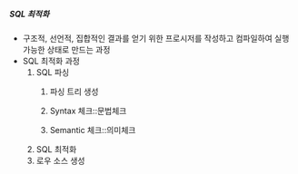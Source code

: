 ##### SQL 최적화
- 구조적, 선언적, 집합적인 결과를 얻기 위한 프로시저를 작성하고 컴파일하여 실행 가능한 상태로 만드는 과정
- SQL 최적화 과정
	1. SQL 파싱
		1. 파싱 트리 생성
		
		3. Syntax 체크::문법체크
		4. Semantic 체크::의미체크
	2. SQL 최적화
	3. 로우 소스 생성